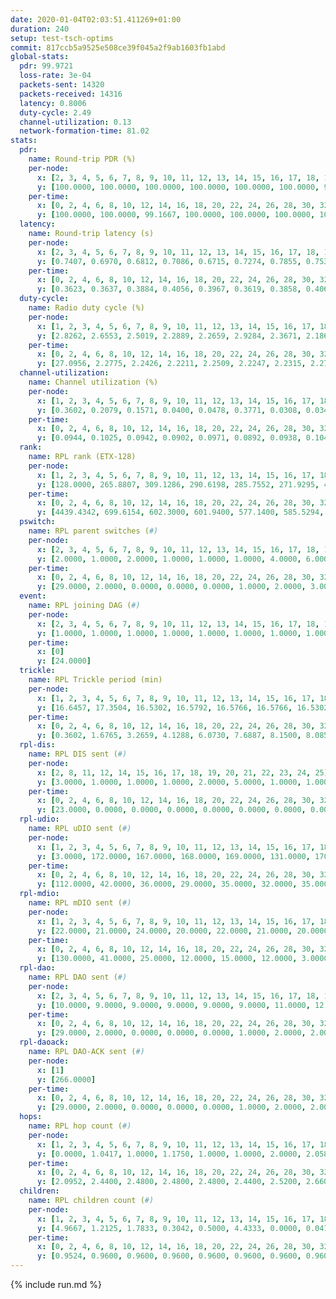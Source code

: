 ```yaml
---
date: 2020-01-04T02:03:51.411269+01:00
duration: 240
setup: test-tsch-optims
commit: 817ccb5a9525e508ce39f045a2f9ab1603fb1abd
global-stats:
  pdr: 99.9721
  loss-rate: 3e-04
  packets-sent: 14320
  packets-received: 14316
  latency: 0.8006
  duty-cycle: 2.49
  channel-utilization: 0.13
  network-formation-time: 81.02
stats:
  pdr:
    name: Round-trip PDR (%)
    per-node:
      x: [2, 3, 4, 5, 6, 7, 8, 9, 10, 11, 12, 13, 14, 15, 16, 17, 18, 19, 20, 21, 22, 23, 24, 25]
      y: [100.0000, 100.0000, 100.0000, 100.0000, 100.0000, 100.0000, 99.8285, 99.6528, 99.8273, 100.0000, 100.0000, 100.0000, 100.0000, 100.0000, 100.0000, 100.0000, 100.0000, 100.0000, 100.0000, 100.0000, 100.0000, 100.0000, 100.0000, 100.0000]
    per-time:
      x: [0, 2, 4, 6, 8, 10, 12, 14, 16, 18, 20, 22, 24, 26, 28, 30, 32, 34, 36, 38, 40, 42, 44, 46, 48, 50, 52, 54, 56, 58, 60, 62, 64, 66, 68, 70, 72, 74, 76, 78, 80, 82, 84, 86, 88, 90, 92, 94, 96, 98, 100, 102, 104, 106, 108, 110, 112, 114, 116, 118, 120, 122, 124, 126, 128, 130, 132, 134, 136, 138, 140, 142, 144, 146, 148, 150, 152, 154, 156, 158, 160, 162, 164, 166, 168, 170, 172, 174, 176, 178, 180, 182, 184, 186, 188, 190, 192, 194, 196, 198, 200, 202, 204, 206, 208, 210, 212, 214, 216, 218, 220, 222, 224, 226, 228, 230, 232, 234, 236, 238]
      y: [100.0000, 100.0000, 99.1667, 100.0000, 100.0000, 100.0000, 100.0000, 99.1667, 100.0000, 100.0000, 100.0000, 100.0000, 100.0000, 100.0000, 100.0000, 100.0000, 100.0000, 100.0000, 99.1667, 100.0000, 99.1667, 100.0000, 100.0000, 100.0000, 100.0000, 100.0000, 100.0000, 100.0000, 100.0000, 100.0000, 100.0000, 100.0000, 100.0000, 100.0000, 100.0000, 100.0000, 100.0000, 100.0000, 100.0000, 100.0000, 100.0000, 100.0000, 100.0000, 100.0000, 100.0000, 100.0000, 100.0000, 100.0000, 100.0000, 100.0000, 100.0000, 100.0000, 100.0000, 100.0000, 100.0000, 100.0000, 100.0000, 100.0000, 100.0000, 100.0000, 100.0000, 100.0000, 100.0000, 100.0000, 100.0000, 100.0000, 100.0000, 100.0000, 100.0000, 100.0000, 100.0000, 100.0000, 100.0000, 100.0000, 100.0000, 100.0000, 100.0000, 100.0000, 100.0000, 100.0000, 100.0000, 100.0000, 100.0000, 100.0000, 100.0000, 100.0000, 100.0000, 100.0000, 100.0000, 100.0000, 100.0000, 100.0000, 100.0000, 100.0000, 100.0000, 100.0000, 100.0000, 100.0000, 100.0000, 100.0000, 100.0000, 100.0000, 100.0000, 100.0000, 100.0000, 100.0000, 100.0000, 100.0000, 100.0000, 100.0000, 100.0000, 100.0000, 100.0000, 100.0000, 100.0000, 100.0000, 100.0000, 100.0000, 100.0000, 100.0000]
  latency:
    name: Round-trip latency (s)
    per-node:
      x: [2, 3, 4, 5, 6, 7, 8, 9, 10, 11, 12, 13, 14, 15, 16, 17, 18, 19, 20, 21, 22, 23, 24, 25]
      y: [0.7407, 0.6970, 0.6812, 0.7086, 0.6715, 0.7274, 0.7855, 0.7537, 0.7677, 0.7876, 0.7400, 0.7038, 0.8065, 0.7856, 0.8052, 0.8335, 0.7778, 0.8342, 0.9529, 0.8619, 0.8900, 0.9577, 1.0013, 0.9672]
    per-time:
      x: [0, 2, 4, 6, 8, 10, 12, 14, 16, 18, 20, 22, 24, 26, 28, 30, 32, 34, 36, 38, 40, 42, 44, 46, 48, 50, 52, 54, 56, 58, 60, 62, 64, 66, 68, 70, 72, 74, 76, 78, 80, 82, 84, 86, 88, 90, 92, 94, 96, 98, 100, 102, 104, 106, 108, 110, 112, 114, 116, 118, 120, 122, 124, 126, 128, 130, 132, 134, 136, 138, 140, 142, 144, 146, 148, 150, 152, 154, 156, 158, 160, 162, 164, 166, 168, 170, 172, 174, 176, 178, 180, 182, 184, 186, 188, 190, 192, 194, 196, 198, 200, 202, 204, 206, 208, 210, 212, 214, 216, 218, 220, 222, 224, 226, 228, 230, 232, 234, 236, 238]
      y: [0.3623, 0.3637, 0.3884, 0.4056, 0.3967, 0.3619, 0.3858, 0.4063, 0.4026, 0.3766, 0.4066, 0.4055, 0.3732, 0.3719, 0.3844, 0.3891, 0.3726, 0.3665, 0.3884, 0.3581, 0.3507, 0.3674, 0.3431, 0.3422, 0.3472, 0.3479, 0.2972, 0.3334, 0.3121, 0.3277, 0.3213, 0.3141, 0.3246, 0.3148, 0.3251, 0.3380, 0.3317, 0.3502, 0.3216, 0.3058, 0.3276, 0.3457, 0.3637, 0.3509, 0.3491, 0.3328, 0.3335, 0.4616, 0.6006, 0.4684, 0.3066, 0.3508, 0.3443, 0.7366, 0.9573, 0.6076, 0.4925, 0.4431, 0.4190, 0.7863, 1.2806, 1.1723, 0.9153, 0.6465, 0.5839, 0.7780, 1.2590, 1.2515, 1.2484, 1.1773, 0.9566, 0.8422, 1.2562, 1.2509, 1.2513, 1.2585, 1.2991, 1.1835, 1.2756, 1.3044, 1.2892, 1.2819, 1.2733, 1.2541, 1.2634, 1.2496, 1.2847, 1.2467, 1.2734, 1.2464, 1.2737, 1.2706, 1.2878, 1.2811, 1.2657, 1.2730, 1.2482, 1.2544, 1.2590, 1.2709, 1.2644, 1.2880, 1.2861, 1.2730, 1.2638, 1.2511, 1.2591, 1.2527, 1.2389, 1.2691, 1.2460, 1.2618, 1.2554, 1.2711, 1.2350, 1.2531, 1.2433, 1.2401, 1.2811, 1.2147]
  duty-cycle:
    name: Radio duty cycle (%)
    per-node:
      x: [1, 2, 3, 4, 5, 6, 7, 8, 9, 10, 11, 12, 13, 14, 15, 16, 17, 18, 19, 20, 21, 22, 23, 24, 25]
      y: [2.8262, 2.6553, 2.5019, 2.2889, 2.2659, 2.9284, 2.3671, 2.1869, 2.1800, 2.1486, 2.2345, 2.3092, 2.7385, 2.4779, 2.5216, 2.3585, 2.3391, 2.4841, 2.5815, 2.4956, 2.3565, 2.4855, 2.4163, 2.5208, 2.4675]
    per-time:
      x: [0, 2, 4, 6, 8, 10, 12, 14, 16, 18, 20, 22, 24, 26, 28, 30, 32, 34, 36, 38, 40, 42, 44, 46, 48, 50, 52, 54, 56, 58, 60, 62, 64, 66, 68, 70, 72, 74, 76, 78, 80, 82, 84, 86, 88, 90, 92, 94, 96, 98, 100, 102, 104, 106, 108, 110, 112, 114, 116, 118, 120, 122, 124, 126, 128, 130, 132, 134, 136, 138, 140, 142, 144, 146, 148, 150, 152, 154, 156, 158, 160, 162, 164, 166, 168, 170, 172, 174, 176, 178, 180, 182, 184, 186, 188, 190, 192, 194, 196, 198, 200, 202, 204, 206, 208, 210, 212, 214, 216, 218, 220, 222, 224, 226, 228, 230, 232, 234, 236, 238]
      y: [27.0956, 2.2775, 2.2426, 2.2211, 2.2509, 2.2247, 2.2315, 2.2752, 2.2685, 2.2360, 2.2578, 2.2553, 2.2369, 2.2542, 2.2676, 2.2432, 2.2634, 2.2247, 2.2334, 2.2444, 2.2217, 2.2442, 2.2423, 2.2362, 2.2444, 2.2419, 2.2385, 2.2056, 2.2349, 2.2371, 2.2177, 2.2046, 2.2170, 2.2131, 2.2160, 2.2154, 2.2155, 2.2020, 2.2163, 2.1909, 2.2136, 2.2109, 2.2458, 2.2451, 2.2251, 2.2003, 2.2129, 2.2033, 2.2120, 2.1699, 2.2244, 2.2036, 2.2042, 2.2172, 2.2228, 2.2052, 2.2076, 2.2315, 2.2222, 2.2190, 2.2161, 2.2127, 2.1976, 2.1994, 2.2036, 2.2032, 2.1816, 2.1970, 2.2053, 2.1831, 2.1975, 2.1942, 2.1894, 2.1895, 2.1958, 2.1835, 2.1976, 2.1984, 2.1958, 2.5617, 2.5627, 2.4425, 2.5089, 2.2196, 2.1888, 2.2262, 2.2065, 2.1980, 2.1894, 2.1955, 2.2047, 2.2194, 2.2155, 2.2223, 2.2035, 2.2052, 2.1934, 2.2041, 2.1930, 2.2438, 2.2064, 2.5558, 2.7133, 2.6797, 2.5909, 2.2098, 2.2046, 2.2185, 2.1788, 2.2095, 2.2178, 2.2134, 2.2290, 2.2201, 2.2078, 2.1986, 2.1916, 2.2002, 2.2241, 2.2053]
  channel-utilization:
    name: Channel utilization (%)
    per-node:
      x: [1, 2, 3, 4, 5, 6, 7, 8, 9, 10, 11, 12, 13, 14, 15, 16, 17, 18, 19, 20, 21, 22, 23, 24, 25]
      y: [0.3602, 0.2079, 0.1571, 0.0400, 0.0478, 0.3771, 0.0308, 0.0342, 0.0345, 0.0709, 0.0352, 0.0839, 0.1963, 0.0314, 0.1552, 0.0649, 0.0547, 0.1040, 0.0664, 0.0375, 0.0561, 0.0582, 0.0350, 0.0316, 0.0351]
    per-time:
      x: [0, 2, 4, 6, 8, 10, 12, 14, 16, 18, 20, 22, 24, 26, 28, 30, 32, 34, 36, 38, 40, 42, 44, 46, 48, 50, 52, 54, 56, 58, 60, 62, 64, 66, 68, 70, 72, 74, 76, 78, 80, 82, 84, 86, 88, 90, 92, 94, 96, 98, 100, 102, 104, 106, 108, 110, 112, 114, 116, 118, 120, 122, 124, 126, 128, 130, 132, 134, 136, 138, 140, 142, 144, 146, 148, 150, 152, 154, 156, 158, 160, 162, 164, 166, 168, 170, 172, 174, 176, 178, 180, 182, 184, 186, 188, 190, 192, 194, 196, 198, 200, 202, 204, 206, 208, 210, 212, 214, 216, 218, 220, 222, 224, 226, 228, 230, 232, 234, 236, 238]
      y: [0.0944, 0.1025, 0.0942, 0.0902, 0.0971, 0.0892, 0.0938, 0.1044, 0.1045, 0.0939, 0.1005, 0.0993, 0.0947, 0.1009, 0.1061, 0.0962, 0.1028, 0.0901, 0.0953, 0.0966, 0.0899, 0.0968, 0.0951, 0.0937, 0.0955, 0.0953, 0.0937, 0.0856, 0.0952, 0.0949, 0.0899, 0.0848, 0.0882, 0.0866, 0.0894, 0.0908, 0.0882, 0.0842, 0.0872, 0.0819, 0.0880, 0.0857, 0.0938, 0.0969, 0.0906, 0.0831, 0.0891, 0.0854, 0.0852, 0.0738, 0.0862, 0.0825, 0.0831, 0.0873, 0.0901, 0.0841, 0.0854, 0.0908, 0.0881, 0.0876, 0.0864, 0.0841, 0.0846, 0.0824, 0.0891, 0.0847, 0.0766, 0.0810, 0.0847, 0.0780, 0.0826, 0.0833, 0.0809, 0.0820, 0.0822, 0.0776, 0.0825, 0.0857, 0.0833, 0.1973, 0.1730, 0.1272, 0.1635, 0.0879, 0.0820, 0.0916, 0.0841, 0.0825, 0.0811, 0.0831, 0.0858, 0.0924, 0.0874, 0.0928, 0.0843, 0.0867, 0.0820, 0.0868, 0.0825, 0.0996, 0.0847, 0.1861, 0.2291, 0.2126, 0.1865, 0.0860, 0.0844, 0.0892, 0.0757, 0.0838, 0.0872, 0.0850, 0.0891, 0.0877, 0.0852, 0.0821, 0.0783, 0.0826, 0.0902, 0.0839]
  rank:
    name: RPL rank (ETX-128)
    per-node:
      x: [1, 2, 3, 4, 5, 6, 7, 8, 9, 10, 11, 12, 13, 14, 15, 16, 17, 18, 19, 20, 21, 22, 23, 24, 25]
      y: [128.0000, 265.8807, 309.1286, 290.6198, 285.7552, 271.9295, 404.4689, 496.4139, 511.0528, 435.4122, 515.0735, 416.2886, 422.8755, 842.2218, 516.5158, 526.6475, 529.0868, 604.5285, 605.6132, 1013.7262, 702.8163, 946.3171, 1061.8560, 821.1613, 823.6220]
    per-time:
      x: [0, 2, 4, 6, 8, 10, 12, 14, 16, 18, 20, 22, 24, 26, 28, 30, 32, 34, 36, 38, 40, 42, 44, 46, 48, 50, 52, 54, 56, 58, 60, 62, 64, 66, 68, 70, 72, 74, 76, 78, 80, 82, 84, 86, 88, 90, 92, 94, 96, 98, 100, 102, 104, 106, 108, 110, 112, 114, 116, 118, 120, 122, 124, 126, 128, 130, 132, 134, 136, 138, 140, 142, 144, 146, 148, 150, 152, 154, 156, 158, 160, 162, 164, 166, 168, 170, 172, 174, 176, 178, 180, 182, 184, 186, 188, 190, 192, 194, 196, 198, 200, 202, 204, 206, 208, 210, 212, 214, 216, 218, 220, 222, 224, 226, 228, 230, 232, 234, 236, 238]
      y: [4439.4342, 699.6154, 602.3000, 601.9400, 577.1400, 585.5294, 559.3654, 555.7358, 534.5800, 529.1800, 528.1800, 541.5800, 536.7800, 535.4231, 540.2745, 528.7200, 531.4808, 519.5800, 526.8600, 514.3200, 510.1800, 512.8113, 518.9020, 523.2800, 515.6200, 556.7000, 563.6078, 547.1176, 545.7647, 548.9216, 535.6111, 521.3200, 515.8200, 523.8800, 515.1569, 509.5800, 517.0784, 516.2745, 514.6400, 506.9200, 506.3800, 515.0800, 531.1961, 554.4528, 546.6078, 540.4400, 536.4200, 525.5741, 514.6275, 504.7600, 490.1800, 487.9020, 475.2600, 477.5600, 481.6731, 488.9400, 480.1538, 477.2400, 471.0200, 470.8800, 474.0400, 470.4902, 470.2400, 465.6471, 469.0189, 464.1569, 460.2000, 456.6200, 464.0800, 454.9000, 459.5294, 461.1200, 461.4200, 464.3725, 473.0784, 465.8600, 468.3654, 468.5294, 465.3800, 499.6196, 558.4429, 497.1007, 473.8799, 526.2593, 488.6111, 489.2157, 483.4600, 477.7000, 478.1800, 476.3600, 472.7692, 473.2800, 471.1400, 474.8431, 487.8600, 489.3600, 497.3800, 497.9000, 498.3529, 505.9636, 495.9804, 325.7857, 284.3147, 286.2142, 292.7235, 479.8000, 487.9615, 478.7600, 477.1800, 474.0980, 477.1000, 474.5490, 472.7800, 484.3400, 486.3137, 484.9200, 483.6800, 487.9800, 502.6481, 479.9600]
  pswitch:
    name: RPL parent switches (#)
    per-node:
      x: [2, 3, 4, 5, 6, 7, 8, 9, 10, 11, 12, 13, 14, 15, 16, 17, 18, 19, 20, 21, 22, 23, 24, 25]
      y: [2.0000, 1.0000, 2.0000, 1.0000, 1.0000, 1.0000, 4.0000, 6.0000, 5.0000, 5.0000, 6.0000, 1.0000, 8.0000, 9.0000, 4.0000, 2.0000, 6.0000, 4.0000, 12.0000, 5.0000, 6.0000, 10.0000, 9.0000, 7.0000]
    per-time:
      x: [0, 2, 4, 6, 8, 10, 12, 14, 16, 18, 20, 22, 24, 26, 28, 30, 32, 34, 36, 38, 40, 42, 44, 46, 48, 50, 52, 54, 56, 58, 60, 62, 64, 66, 68, 70, 72, 74, 76, 78, 80, 82, 84, 86, 88, 90, 92, 94, 96, 98, 100, 102, 104, 106, 108, 110, 112, 114, 116, 118, 120, 122, 124, 126, 128, 130, 132, 134, 136, 138, 140, 142, 144, 146, 148, 150, 152, 154, 156, 158, 160, 162, 164, 166, 168, 170, 172, 174, 176, 178, 180, 182, 184, 186, 188, 190, 192, 194, 196, 198, 200, 202, 204, 206, 208, 210, 212, 214, 216, 218, 220, 222, 224, 226, 228, 230, 232, 234, 236]
      y: [29.0000, 2.0000, 0.0000, 0.0000, 0.0000, 1.0000, 2.0000, 3.0000, 0.0000, 0.0000, 0.0000, 0.0000, 0.0000, 2.0000, 1.0000, 0.0000, 2.0000, 0.0000, 0.0000, 0.0000, 0.0000, 3.0000, 1.0000, 0.0000, 0.0000, 0.0000, 1.0000, 1.0000, 1.0000, 1.0000, 4.0000, 0.0000, 0.0000, 0.0000, 1.0000, 0.0000, 1.0000, 1.0000, 0.0000, 0.0000, 0.0000, 0.0000, 1.0000, 3.0000, 1.0000, 0.0000, 0.0000, 4.0000, 1.0000, 0.0000, 0.0000, 1.0000, 0.0000, 0.0000, 2.0000, 0.0000, 2.0000, 0.0000, 0.0000, 0.0000, 0.0000, 1.0000, 0.0000, 1.0000, 3.0000, 1.0000, 0.0000, 0.0000, 0.0000, 0.0000, 1.0000, 0.0000, 0.0000, 1.0000, 1.0000, 0.0000, 2.0000, 1.0000, 0.0000, 1.0000, 0.0000, 0.0000, 0.0000, 4.0000, 4.0000, 1.0000, 0.0000, 0.0000, 0.0000, 0.0000, 2.0000, 0.0000, 0.0000, 1.0000, 0.0000, 0.0000, 0.0000, 0.0000, 1.0000, 5.0000, 1.0000, 0.0000, 0.0000, 2.0000, 2.0000, 0.0000, 2.0000, 0.0000, 0.0000, 1.0000, 0.0000, 1.0000, 0.0000, 0.0000, 1.0000, 0.0000, 0.0000, 0.0000, 4.0000]
  event:
    name: RPL joining DAG (#)
    per-node:
      x: [2, 3, 4, 5, 6, 7, 8, 9, 10, 11, 12, 13, 14, 15, 16, 17, 18, 19, 20, 21, 22, 23, 24, 25]
      y: [1.0000, 1.0000, 1.0000, 1.0000, 1.0000, 1.0000, 1.0000, 1.0000, 1.0000, 1.0000, 1.0000, 1.0000, 1.0000, 1.0000, 1.0000, 1.0000, 1.0000, 1.0000, 1.0000, 1.0000, 1.0000, 1.0000, 1.0000, 1.0000]
    per-time:
      x: [0]
      y: [24.0000]
  trickle:
    name: RPL Trickle period (min)
    per-node:
      x: [1, 2, 3, 4, 5, 6, 7, 8, 9, 10, 11, 12, 13, 14, 15, 16, 17, 18, 19, 20, 21, 22, 23, 24, 25]
      y: [16.6457, 17.3504, 16.5302, 16.5792, 16.5766, 16.5766, 16.5302, 16.4705, 15.9652, 15.4653, 16.5403, 16.5494, 16.5248, 16.5139, 17.3286, 16.4674, 16.5290, 16.5089, 16.6020, 16.5292, 16.4709, 16.4090, 16.3537, 16.4881, 16.3529]
    per-time:
      x: [0, 2, 4, 6, 8, 10, 12, 14, 16, 18, 20, 22, 24, 26, 28, 30, 32, 34, 36, 38, 40, 42, 44, 46, 48, 50, 52, 54, 56, 58, 60, 62, 64, 66, 68, 70, 72, 74, 76, 78, 80, 82, 84, 86, 88, 90, 92, 94, 96, 98, 100, 102, 104, 106, 108, 110, 112, 114, 116, 118, 120, 122, 124, 126, 128, 130, 132, 134, 136, 138, 140, 142, 144, 146, 148, 150, 152, 154, 156, 158, 160, 162, 164, 166, 168, 170, 172, 174, 176, 178, 180, 182, 184, 186, 188, 190, 192, 194, 196, 198, 200, 202, 204, 206, 208, 210, 212, 214, 216, 218, 220, 222, 224, 226, 228, 230, 232, 234, 236, 238]
      y: [0.3602, 1.6765, 3.2659, 4.1288, 6.0730, 7.6887, 8.1500, 8.0851, 9.1532, 15.1607, 16.2529, 16.6025, 16.7772, 16.9721, 17.1336, 17.1267, 17.3082, 17.4763, 17.4763, 17.4763, 17.4763, 17.4763, 17.4763, 17.4763, 17.4763, 17.4763, 17.4763, 17.4763, 17.4763, 17.4763, 17.4763, 17.4763, 17.4763, 17.4763, 17.4763, 17.4763, 17.4763, 17.4763, 17.4763, 17.4763, 17.4763, 17.4763, 17.4763, 17.4763, 17.4763, 17.4763, 17.4763, 17.4763, 17.4763, 17.4763, 17.4763, 17.4763, 17.4763, 17.4763, 17.4763, 17.4763, 17.4763, 17.4763, 17.4763, 17.4763, 17.4763, 17.4763, 17.4763, 17.4763, 17.4763, 17.4763, 17.4763, 17.4763, 17.4763, 17.4763, 17.4763, 17.4763, 17.4763, 17.4763, 17.4763, 17.4763, 17.4763, 17.4763, 17.4763, 17.4763, 17.4763, 17.4763, 17.4763, 17.4763, 17.4763, 17.4763, 17.4763, 17.4763, 17.4763, 17.4763, 17.4763, 17.4763, 17.4763, 17.4763, 17.4763, 17.4763, 17.4763, 17.4763, 17.4763, 17.4763, 17.4763, 17.4763, 17.4763, 17.4763, 17.4763, 17.4763, 17.4763, 17.4763, 17.4763, 17.4763, 17.4763, 17.4763, 17.4763, 17.4763, 17.4763, 17.4763, 17.4763, 17.4763, 17.4763, 17.4763]
  rpl-dis:
    name: RPL DIS sent (#)
    per-node:
      x: [2, 8, 11, 12, 14, 15, 16, 17, 18, 19, 20, 21, 22, 23, 24, 25]
      y: [3.0000, 1.0000, 1.0000, 1.0000, 2.0000, 5.0000, 1.0000, 1.0000, 1.0000, 2.0000, 1.0000, 1.0000, 2.0000, 1.0000, 3.0000, 3.0000]
    per-time:
      x: [0, 2, 4, 6, 8, 10, 12, 14, 16, 18, 20, 22, 24, 26, 28, 30, 32, 34, 36, 38, 40, 42, 44, 46, 48, 50, 52, 54, 56, 58, 60, 62, 64, 66, 68, 70, 72, 74, 76, 78, 80, 82, 84, 86, 88, 90, 92, 94, 96, 98, 100, 102, 104, 106, 108, 110, 112, 114, 116, 118, 120, 122, 124, 126, 128, 130, 132, 134, 136, 138, 140, 142, 144, 146, 148, 150, 152, 154, 156, 158, 160, 162, 164, 166, 168, 170, 172, 174, 176, 178, 180, 182, 184, 186, 188, 190, 192, 194, 196, 198, 200, 202, 204, 206]
      y: [23.0000, 0.0000, 0.0000, 0.0000, 0.0000, 0.0000, 0.0000, 0.0000, 0.0000, 0.0000, 0.0000, 0.0000, 0.0000, 0.0000, 0.0000, 0.0000, 0.0000, 0.0000, 0.0000, 0.0000, 0.0000, 0.0000, 0.0000, 0.0000, 0.0000, 0.0000, 0.0000, 0.0000, 0.0000, 0.0000, 0.0000, 0.0000, 0.0000, 0.0000, 0.0000, 0.0000, 0.0000, 0.0000, 0.0000, 0.0000, 0.0000, 0.0000, 0.0000, 0.0000, 0.0000, 0.0000, 0.0000, 0.0000, 0.0000, 0.0000, 0.0000, 0.0000, 0.0000, 0.0000, 0.0000, 0.0000, 0.0000, 0.0000, 0.0000, 0.0000, 0.0000, 0.0000, 0.0000, 0.0000, 0.0000, 0.0000, 0.0000, 0.0000, 0.0000, 0.0000, 0.0000, 0.0000, 0.0000, 0.0000, 0.0000, 0.0000, 0.0000, 0.0000, 0.0000, 0.0000, 1.0000, 2.0000, 1.0000, 0.0000, 0.0000, 0.0000, 0.0000, 0.0000, 0.0000, 0.0000, 0.0000, 0.0000, 0.0000, 0.0000, 0.0000, 0.0000, 0.0000, 0.0000, 0.0000, 0.0000, 0.0000, 0.0000, 0.0000, 2.0000]
  rpl-udio:
    name: RPL uDIO sent (#)
    per-node:
      x: [1, 2, 3, 4, 5, 6, 7, 8, 9, 10, 11, 12, 13, 14, 15, 16, 17, 18, 19, 20, 21, 22, 23, 24, 25]
      y: [3.0000, 172.0000, 167.0000, 168.0000, 169.0000, 131.0000, 170.0000, 160.0000, 170.0000, 176.0000, 164.0000, 163.0000, 153.0000, 171.0000, 182.0000, 164.0000, 170.0000, 163.0000, 164.0000, 170.0000, 171.0000, 177.0000, 171.0000, 171.0000, 165.0000]
    per-time:
      x: [0, 2, 4, 6, 8, 10, 12, 14, 16, 18, 20, 22, 24, 26, 28, 30, 32, 34, 36, 38, 40, 42, 44, 46, 48, 50, 52, 54, 56, 58, 60, 62, 64, 66, 68, 70, 72, 74, 76, 78, 80, 82, 84, 86, 88, 90, 92, 94, 96, 98, 100, 102, 104, 106, 108, 110, 112, 114, 116, 118, 120, 122, 124, 126, 128, 130, 132, 134, 136, 138, 140, 142, 144, 146, 148, 150, 152, 154, 156, 158, 160, 162, 164, 166, 168, 170, 172, 174, 176, 178, 180, 182, 184, 186, 188, 190, 192, 194, 196, 198, 200, 202, 204, 206, 208, 210, 212, 214, 216, 218, 220, 222, 224, 226, 228, 230, 232, 234, 236, 238, 240]
      y: [112.0000, 42.0000, 36.0000, 29.0000, 35.0000, 32.0000, 35.0000, 42.0000, 30.0000, 30.0000, 39.0000, 27.0000, 33.0000, 31.0000, 32.0000, 31.0000, 35.0000, 32.0000, 35.0000, 27.0000, 29.0000, 33.0000, 34.0000, 34.0000, 30.0000, 37.0000, 28.0000, 31.0000, 29.0000, 31.0000, 36.0000, 35.0000, 28.0000, 30.0000, 37.0000, 29.0000, 25.0000, 32.0000, 30.0000, 33.0000, 35.0000, 33.0000, 36.0000, 31.0000, 31.0000, 32.0000, 33.0000, 37.0000, 31.0000, 31.0000, 28.0000, 31.0000, 25.0000, 33.0000, 36.0000, 36.0000, 37.0000, 31.0000, 32.0000, 30.0000, 31.0000, 35.0000, 28.0000, 32.0000, 35.0000, 30.0000, 35.0000, 31.0000, 38.0000, 34.0000, 32.0000, 33.0000, 30.0000, 35.0000, 29.0000, 32.0000, 28.0000, 36.0000, 30.0000, 41.0000, 37.0000, 33.0000, 33.0000, 37.0000, 33.0000, 37.0000, 34.0000, 27.0000, 30.0000, 35.0000, 36.0000, 30.0000, 31.0000, 34.0000, 36.0000, 31.0000, 36.0000, 33.0000, 37.0000, 35.0000, 32.0000, 39.0000, 33.0000, 32.0000, 28.0000, 33.0000, 33.0000, 30.0000, 30.0000, 33.0000, 32.0000, 32.0000, 32.0000, 36.0000, 30.0000, 31.0000, 32.0000, 31.0000, 34.0000, 33.0000, 4.0000]
  rpl-mdio:
    name: RPL mDIO sent (#)
    per-node:
      x: [1, 2, 3, 4, 5, 6, 7, 8, 9, 10, 11, 12, 13, 14, 15, 16, 17, 18, 19, 20, 21, 22, 23, 24, 25]
      y: [22.0000, 21.0000, 24.0000, 20.0000, 22.0000, 21.0000, 20.0000, 22.0000, 30.0000, 36.0000, 23.0000, 21.0000, 22.0000, 21.0000, 25.0000, 22.0000, 22.0000, 22.0000, 20.0000, 23.0000, 20.0000, 25.0000, 26.0000, 24.0000, 26.0000]
    per-time:
      x: [0, 2, 4, 6, 8, 10, 12, 14, 16, 18, 20, 22, 24, 26, 28, 30, 32, 34, 36, 38, 40, 42, 44, 46, 48, 50, 52, 54, 56, 58, 60, 62, 64, 66, 68, 70, 72, 74, 76, 78, 80, 82, 84, 86, 88, 90, 92, 94, 96, 98, 100, 102, 104, 106, 108, 110, 112, 114, 116, 118, 120, 122, 124, 126, 128, 130, 132, 134, 136, 138, 140, 142, 144, 146, 148, 150, 152, 154, 156, 158, 160, 162, 164, 166, 168, 170, 172, 174, 176, 178, 180, 182, 184, 186, 188, 190, 192, 194, 196, 198, 200, 202, 204, 206, 208, 210, 212, 214, 216, 218, 220, 222, 224, 226, 228, 230, 232, 234, 236, 238, 240]
      y: [130.0000, 41.0000, 25.0000, 12.0000, 15.0000, 12.0000, 3.0000, 11.0000, 11.0000, 7.0000, 1.0000, 1.0000, 0.0000, 3.0000, 6.0000, 5.0000, 6.0000, 3.0000, 3.0000, 0.0000, 0.0000, 0.0000, 4.0000, 6.0000, 7.0000, 3.0000, 3.0000, 1.0000, 0.0000, 1.0000, 2.0000, 3.0000, 6.0000, 7.0000, 6.0000, 0.0000, 0.0000, 0.0000, 1.0000, 0.0000, 8.0000, 5.0000, 6.0000, 4.0000, 1.0000, 1.0000, 0.0000, 1.0000, 4.0000, 4.0000, 6.0000, 7.0000, 1.0000, 1.0000, 0.0000, 0.0000, 1.0000, 6.0000, 8.0000, 4.0000, 3.0000, 2.0000, 1.0000, 0.0000, 1.0000, 2.0000, 5.0000, 3.0000, 6.0000, 6.0000, 2.0000, 0.0000, 0.0000, 1.0000, 2.0000, 6.0000, 5.0000, 5.0000, 5.0000, 2.0000, 0.0000, 0.0000, 0.0000, 3.0000, 4.0000, 6.0000, 7.0000, 4.0000, 0.0000, 2.0000, 0.0000, 1.0000, 4.0000, 5.0000, 4.0000, 5.0000, 4.0000, 1.0000, 0.0000, 0.0000, 1.0000, 8.0000, 5.0000, 5.0000, 3.0000, 1.0000, 2.0000, 1.0000, 0.0000, 4.0000, 4.0000, 2.0000, 9.0000, 3.0000, 1.0000, 0.0000, 2.0000, 0.0000, 4.0000, 5.0000, 0.0000]
  rpl-dao:
    name: RPL DAO sent (#)
    per-node:
      x: [2, 3, 4, 5, 6, 7, 8, 9, 10, 11, 12, 13, 14, 15, 16, 17, 18, 19, 20, 21, 22, 23, 24, 25]
      y: [10.0000, 9.0000, 9.0000, 9.0000, 9.0000, 9.0000, 11.0000, 12.0000, 11.0000, 11.0000, 12.0000, 9.0000, 13.0000, 12.0000, 11.0000, 9.0000, 12.0000, 11.0000, 15.0000, 12.0000, 12.0000, 14.0000, 13.0000, 11.0000]
    per-time:
      x: [0, 2, 4, 6, 8, 10, 12, 14, 16, 18, 20, 22, 24, 26, 28, 30, 32, 34, 36, 38, 40, 42, 44, 46, 48, 50, 52, 54, 56, 58, 60, 62, 64, 66, 68, 70, 72, 74, 76, 78, 80, 82, 84, 86, 88, 90, 92, 94, 96, 98, 100, 102, 104, 106, 108, 110, 112, 114, 116, 118, 120, 122, 124, 126, 128, 130, 132, 134, 136, 138, 140, 142, 144, 146, 148, 150, 152, 154, 156, 158, 160, 162, 164, 166, 168, 170, 172, 174, 176, 178, 180, 182, 184, 186, 188, 190, 192, 194, 196, 198, 200, 202, 204, 206, 208, 210, 212, 214, 216, 218, 220, 222, 224, 226, 228, 230, 232, 234, 236, 238]
      y: [29.0000, 2.0000, 0.0000, 0.0000, 0.0000, 1.0000, 2.0000, 2.0000, 0.0000, 0.0000, 0.0000, 0.0000, 0.0000, 2.0000, 18.0000, 2.0000, 2.0000, 0.0000, 0.0000, 1.0000, 0.0000, 4.0000, 2.0000, 0.0000, 0.0000, 0.0000, 1.0000, 2.0000, 12.0000, 4.0000, 5.0000, 0.0000, 0.0000, 1.0000, 1.0000, 1.0000, 3.0000, 1.0000, 0.0000, 0.0000, 1.0000, 0.0000, 8.0000, 8.0000, 3.0000, 0.0000, 0.0000, 5.0000, 1.0000, 1.0000, 1.0000, 1.0000, 0.0000, 0.0000, 2.0000, 0.0000, 6.0000, 7.0000, 1.0000, 0.0000, 0.0000, 3.0000, 3.0000, 1.0000, 4.0000, 1.0000, 0.0000, 0.0000, 1.0000, 0.0000, 5.0000, 8.0000, 1.0000, 1.0000, 1.0000, 2.0000, 3.0000, 2.0000, 2.0000, 3.0000, 0.0000, 0.0000, 0.0000, 4.0000, 6.0000, 7.0000, 1.0000, 0.0000, 0.0000, 1.0000, 5.0000, 1.0000, 1.0000, 2.0000, 0.0000, 0.0000, 0.0000, 1.0000, 4.0000, 9.0000, 5.0000, 1.0000, 0.0000, 3.0000, 3.0000, 0.0000, 2.0000, 2.0000, 0.0000, 1.0000, 0.0000, 1.0000, 3.0000, 3.0000, 7.0000, 1.0000, 0.0000, 0.0000, 8.0000, 0.0000]
  rpl-daoack:
    name: RPL DAO-ACK sent (#)
    per-node:
      x: [1]
      y: [266.0000]
    per-time:
      x: [0, 2, 4, 6, 8, 10, 12, 14, 16, 18, 20, 22, 24, 26, 28, 30, 32, 34, 36, 38, 40, 42, 44, 46, 48, 50, 52, 54, 56, 58, 60, 62, 64, 66, 68, 70, 72, 74, 76, 78, 80, 82, 84, 86, 88, 90, 92, 94, 96, 98, 100, 102, 104, 106, 108, 110, 112, 114, 116, 118, 120, 122, 124, 126, 128, 130, 132, 134, 136, 138, 140, 142, 144, 146, 148, 150, 152, 154, 156, 158, 160, 162, 164, 166, 168, 170, 172, 174, 176, 178, 180, 182, 184, 186, 188, 190, 192, 194, 196, 198, 200, 202, 204, 206, 208, 210, 212, 214, 216, 218, 220, 222, 224, 226, 228, 230, 232, 234, 236, 238]
      y: [29.0000, 2.0000, 0.0000, 0.0000, 0.0000, 1.0000, 2.0000, 2.0000, 0.0000, 0.0000, 0.0000, 0.0000, 0.0000, 2.0000, 18.0000, 2.0000, 2.0000, 0.0000, 0.0000, 1.0000, 0.0000, 4.0000, 2.0000, 0.0000, 0.0000, 0.0000, 1.0000, 1.0000, 13.0000, 4.0000, 5.0000, 0.0000, 0.0000, 1.0000, 1.0000, 1.0000, 3.0000, 1.0000, 0.0000, 0.0000, 1.0000, 0.0000, 8.0000, 8.0000, 3.0000, 0.0000, 0.0000, 5.0000, 1.0000, 1.0000, 1.0000, 1.0000, 0.0000, 0.0000, 2.0000, 0.0000, 6.0000, 7.0000, 1.0000, 0.0000, 0.0000, 3.0000, 3.0000, 1.0000, 4.0000, 1.0000, 0.0000, 0.0000, 1.0000, 0.0000, 5.0000, 8.0000, 1.0000, 1.0000, 1.0000, 2.0000, 3.0000, 2.0000, 2.0000, 3.0000, 0.0000, 0.0000, 0.0000, 4.0000, 6.0000, 7.0000, 1.0000, 0.0000, 0.0000, 1.0000, 5.0000, 1.0000, 1.0000, 2.0000, 0.0000, 0.0000, 0.0000, 1.0000, 4.0000, 9.0000, 5.0000, 1.0000, 0.0000, 3.0000, 3.0000, 0.0000, 2.0000, 2.0000, 0.0000, 1.0000, 0.0000, 1.0000, 3.0000, 3.0000, 7.0000, 1.0000, 0.0000, 0.0000, 8.0000, 0.0000]
  hops:
    name: RPL hop count (#)
    per-node:
      x: [1, 2, 3, 4, 5, 6, 7, 8, 9, 10, 11, 12, 13, 14, 15, 16, 17, 18, 19, 20, 21, 22, 23, 24, 25]
      y: [0.0000, 1.0417, 1.0000, 1.1750, 1.0000, 1.0000, 2.0000, 2.0583, 2.1750, 1.8167, 2.3625, 2.0000, 2.0000, 2.9289, 2.5917, 2.5042, 2.3542, 2.4542, 3.0000, 3.5230, 3.5356, 3.2510, 3.9498, 4.0084, 4.1088]
    per-time:
      x: [0, 2, 4, 6, 8, 10, 12, 14, 16, 18, 20, 22, 24, 26, 28, 30, 32, 34, 36, 38, 40, 42, 44, 46, 48, 50, 52, 54, 56, 58, 60, 62, 64, 66, 68, 70, 72, 74, 76, 78, 80, 82, 84, 86, 88, 90, 92, 94, 96, 98, 100, 102, 104, 106, 108, 110, 112, 114, 116, 118, 120, 122, 124, 126, 128, 130, 132, 134, 136, 138, 140, 142, 144, 146, 148, 150, 152, 154, 156, 158, 160, 162, 164, 166, 168, 170, 172, 174, 176, 178, 180, 182, 184, 186, 188, 190, 192, 194, 196, 198, 200, 202, 204, 206, 208, 210, 212, 214, 216, 218, 220, 222, 224, 226, 228, 230, 232, 234, 236, 238]
      y: [2.0952, 2.4400, 2.4800, 2.4800, 2.4800, 2.4400, 2.5200, 2.6600, 2.6400, 2.6400, 2.6400, 2.6400, 2.6400, 2.5600, 2.4800, 2.4800, 2.4800, 2.4800, 2.4800, 2.4800, 2.4800, 2.4400, 2.5200, 2.5200, 2.5200, 2.5200, 2.4400, 2.4400, 2.4400, 2.4000, 2.3600, 2.3200, 2.3200, 2.3200, 2.2800, 2.2800, 2.2800, 2.2800, 2.2800, 2.2800, 2.2800, 2.2800, 2.2600, 2.2400, 2.2600, 2.2800, 2.2800, 2.2800, 2.2800, 2.2800, 2.2800, 2.3200, 2.3600, 2.3600, 2.3200, 2.2800, 2.2000, 2.2000, 2.2000, 2.2000, 2.2000, 2.1600, 2.1600, 2.1600, 2.1800, 2.1200, 2.1200, 2.1200, 2.1200, 2.1200, 2.0800, 2.0800, 2.0800, 2.0800, 2.0800, 2.0800, 2.1200, 2.1600, 2.1600, 2.2000, 2.2400, 2.2400, 2.2400, 2.2400, 2.2400, 2.2400, 2.2400, 2.2400, 2.2400, 2.2400, 2.2800, 2.3200, 2.3200, 2.3200, 2.3200, 2.3200, 2.3200, 2.3200, 2.3200, 2.3200, 2.3200, 2.3200, 2.3200, 2.3200, 2.3200, 2.3200, 2.3000, 2.2800, 2.2800, 2.2800, 2.2800, 2.2800, 2.2800, 2.2800, 2.2800, 2.2800, 2.2800, 2.2800, 2.2800, 2.2800]
  children:
    name: RPL children count (#)
    per-node:
      x: [1, 2, 3, 4, 5, 6, 7, 8, 9, 10, 11, 12, 13, 14, 15, 16, 17, 18, 19, 20, 21, 22, 23, 24, 25]
      y: [4.9667, 1.2125, 1.7833, 0.3042, 0.5000, 4.4333, 0.0000, 0.0417, 0.0958, 1.2500, 0.0875, 0.9333, 2.7500, 0.0000, 0.4167, 0.6083, 0.3875, 1.8292, 0.6611, 0.1674, 0.7238, 0.7238, 0.1004, 0.0000, 0.0000]
    per-time:
      x: [0, 2, 4, 6, 8, 10, 12, 14, 16, 18, 20, 22, 24, 26, 28, 30, 32, 34, 36, 38, 40, 42, 44, 46, 48, 50, 52, 54, 56, 58, 60, 62, 64, 66, 68, 70, 72, 74, 76, 78, 80, 82, 84, 86, 88, 90, 92, 94, 96, 98, 100, 102, 104, 106, 108, 110, 112, 114, 116, 118, 120, 122, 124, 126, 128, 130, 132, 134, 136, 138, 140, 142, 144, 146, 148, 150, 152, 154, 156, 158, 160, 162, 164, 166, 168, 170, 172, 174, 176, 178, 180, 182, 184, 186, 188, 190, 192, 194, 196, 198, 200, 202, 204, 206, 208, 210, 212, 214, 216, 218, 220, 222, 224, 226, 228, 230, 232, 234, 236, 238]
      y: [0.9524, 0.9600, 0.9600, 0.9600, 0.9600, 0.9600, 0.9600, 0.9600, 0.9600, 0.9600, 0.9600, 0.9600, 0.9600, 0.9600, 0.9600, 0.9600, 0.9600, 0.9600, 0.9600, 0.9600, 0.9600, 0.9600, 0.9600, 0.9600, 0.9600, 0.9600, 0.9600, 0.9600, 0.9600, 0.9600, 0.9600, 0.9600, 0.9600, 0.9600, 0.9600, 0.9600, 0.9600, 0.9600, 0.9600, 0.9600, 0.9600, 0.9600, 0.9600, 0.9600, 0.9600, 0.9600, 0.9600, 0.9600, 0.9600, 0.9600, 0.9600, 0.9600, 0.9600, 0.9600, 0.9600, 0.9600, 0.9600, 0.9600, 0.9600, 0.9600, 0.9600, 0.9600, 0.9600, 0.9600, 0.9600, 0.9600, 0.9600, 0.9600, 0.9600, 0.9600, 0.9600, 0.9600, 0.9600, 0.9600, 0.9600, 0.9600, 0.9600, 0.9600, 0.9600, 0.9600, 0.9600, 0.9600, 0.9600, 0.9600, 0.9600, 0.9600, 0.9600, 0.9600, 0.9600, 0.9600, 0.9600, 0.9600, 0.9600, 0.9600, 0.9600, 0.9600, 0.9600, 0.9600, 0.9600, 0.9600, 0.9600, 0.9600, 0.9600, 0.9600, 0.9600, 0.9600, 0.9600, 0.9600, 0.9600, 0.9600, 0.9600, 0.9600, 0.9600, 0.9600, 0.9600, 0.9600, 0.9600, 0.9600, 0.9600, 0.9600]
---
```


{% include run.md %}
